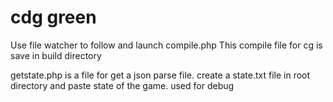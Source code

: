 # cdg green

Use file watcher to follow and launch compile.php
This compile file for cg is save in build directory

getstate.php is a file for get a json parse file.
create a state.txt file in root directory and paste state of the game.
used for debug